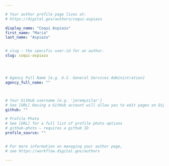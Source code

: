 ```yaml
---

# Your author profile page lives at:
# https://digital.gov/authors/coqui-aspiazu

display_name: "Coqui Aspiazu"
first_name: "Maria"
last_name: "Aspiazu"


# slug — the specific user-id for an author.
slug: coqui-aspiazu




# Agency Full Name [e.g. U.S. General Services Administration]
agency_full_name: ""



# Your GitHub username [e.g. 'jeremyzilar']
# See [URL] Having a GitHub account will allow you to edit pages on DigitalGov. The image used in your GitHub account can also be used to populate your digital.gov profile photo.
github: ""

# Profile Photo
# See [URL] for a full list of profile photo options
# github-photo — requires a github ID
profile_source: ""


# For more information on managing your author page,
# see https://workflow.digital.gov/authors

---
```

